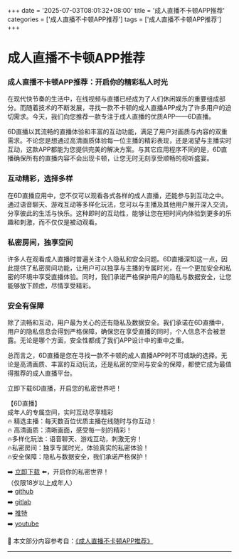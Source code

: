 +++
date = '2025-07-03T08:01:32+08:00'
title = '成人直播不卡顿APP推荐'
categories = ['成人直播不卡顿APP推荐']
tags = ['成人直播不卡顿APP推荐']
+++

# 成人直播不卡顿APP推荐

### 成人直播不卡顿APP推荐：开启你的精彩私人时光

在现代快节奏的生活中，在线视频与直播已经成为了人们休闲娱乐的重要组成部分。而随着技术的不断发展，寻找一款不卡顿的成人直播APP成为了许多用户的迫切需求。今天，我们向您推荐一款专注于成人直播的优质APP——6D直播。

6D直播以其流畅的直播体验和丰富的互动功能，满足了用户对画质与内容的双重需求。不论您是想通过高清画质体验每一位主播的精彩表现，还是渴望与主播实时互动，这款APP都能为您提供完美的解决方案。与其它应用程序不同的是，6D直播确保所有的直播内容不会出现卡顿，让您无时无刻享受顺畅的视听盛宴。

### 互动精彩，选择多样

在6D直播应用中，您不仅可以观看各式各样的成人直播，还能参与到互动之中。通过语音聊天、游戏互动等多样化玩法，您可以与主播及其他用户展开深入交流，分享彼此的生活与快乐。这种即时的互动性，能够让您在短时间内体验到更多的乐趣和刺激，而不仅仅是被动观看。

### 私密房间，独享空间

许多人在观看成人直播时普遍关注个人隐私和安全问题。6D直播深知这一点，因此提供了私密房间功能，让用户可以独享与主播的专属时光，在一个更加安全和私密的环境中享受直播体验。同时，我们承诺严格保护用户的隐私与数据安全，让您能够放下顾虑，尽情享受精彩。

### 安全有保障

除了流畅和互动，用户最为关心的还有隐私及数据安全。我们承诺在6D直播中，用户的隐私信息会得到严格保障，确保您在享受直播的同时，个人信息不会被泄露。无论是哪个方面，安全性都成了我们APP设计中的重中之重。

总而言之，6D直播是您在寻找一款不卡顿的成人直播APP时不可或缺的选择。无论是高清画质、丰富的互动玩法，还是私密的空间与安全的保障，都使它成为最值得推荐的成人直播平台。 

立即下载6D直播，开启您的私密世界吧！

【6D直播】  
成年人的专属空间，实时互动尽享精彩  
🔥 精选主播：每天数百位优质主播在线随时与你互动！  
🔥 高清画质：清晰画面，感受每一刻的精彩！  
🔥多样化玩法：语音聊天、游戏互动，刺激无穷！  
🔥私密房间：独享专属时光，体验真实的私密体验！  
🔥安全保障：隐私与数据安全，我们承诺严格保护！  

➡️ [立即下载](https://down123.s3.ap-east-1.amazonaws.com/down/down.html?channelCode=blog) ⬅️，开启你的私密世界！  
（仅限18岁以上成年人）  
➡️ [github](https://aldult-live.github.io/)  
➡️ [gitlab](https://seo-09598d.gitlab.io/)  
➡️ [推特](https://x.com/wegame33)  
➡️ [youtube](https://www.youtube.com/@6Dlive)


📘 本文部分内容参考自：[《成人直播不卡顿APP推荐》](https://github.com/tangtoutiaovv/live)

---
